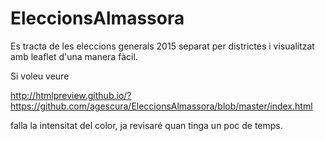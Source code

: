 # EleccionsAlmassora
Es tracta de les eleccions generals 2015 separat per districtes i visualitzat amb leaflet d'una manera fàcil.

Si voleu veure 

http://htmlpreview.github.io/?https://github.com/agescura/EleccionsAlmassora/blob/master/index.html

falla la intensitat del color, ja revisaré quan tinga un poc de temps.

